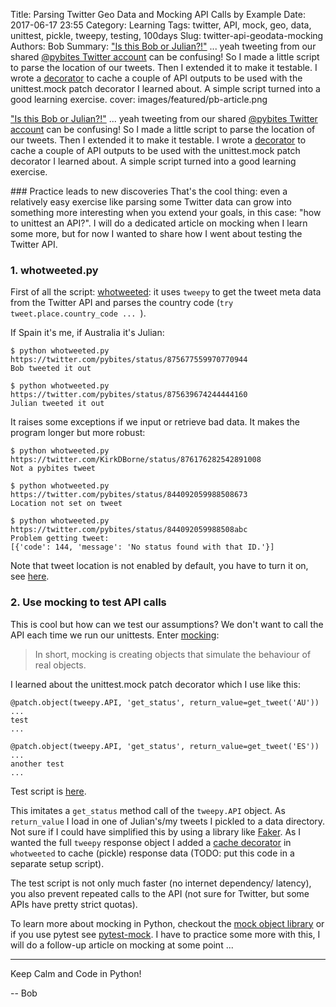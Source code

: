 Title: Parsing Twitter Geo Data and Mocking API Calls by Example
Date: 2017-06-17 23:55
Category: Learning
Tags: twitter, API, mock, geo, data, unittest, pickle, tweepy, testing, 100days
Slug: twitter-api-geodata-mocking
Authors: Bob
Summary: ["Is this Bob or Julian?!"](https://twitter.com/anthonypjshaw/status/875275923930480641) ... yeah tweeting from our shared [@pybites Twitter account](https://twitter.com/pybites) can be confusing! So I made a little script to parse the location of our tweets. Then I extended it to make it testable. I wrote a [decorator](https://pybit.es/codechallenge14.html) to cache a couple of API outputs to be used with the unittest.mock patch decorator I learned about. A simple script turned into a good learning exercise. 
cover: images/featured/pb-article.png

["Is this Bob or Julian?!"](https://twitter.com/anthonypjshaw/status/875275923930480641) ... yeah tweeting from our shared [@pybites Twitter account](https://twitter.com/pybites) can be confusing! So I made a little script to parse the location of our tweets. Then I extended it to make it testable. I wrote a [decorator](https://pybit.es/codechallenge14.html) to cache a couple of API outputs to be used with the unittest.mock patch decorator I learned about. A simple script turned into a good learning exercise. 

### Practice leads to new discoveries
That's the cool thing: even a relatively easy exercise like parsing some Twitter data can grow into something more interesting when you extend your goals, in this case: "how to unittest an API?". I will do a dedicated article on mocking when I learn some more, but for now I wanted to share how I went about testing the Twitter API.

### 1. whotweeted.py 
First of all the script: [whotweeted](https://github.com/pybites/100DaysOfCode/blob/master/080/whotweeted.py): it uses `tweepy` to get the tweet meta data from the Twitter API and parses the country code (`try tweet.place.country_code ... `). 

If Spain it's me, if Australia it's Julian:

	$ python whotweeted.py https://twitter.com/pybites/status/875677559970770944
	Bob tweeted it out

	$ python whotweeted.py https://twitter.com/pybites/status/875639674244444160
	Julian tweeted it out

It raises some exceptions if we input or retrieve bad data. It makes the program longer but more robust: 

	$ python whotweeted.py https://twitter.com/KirkDBorne/status/876176282542891008
	Not a pybites tweet

	$ python whotweeted.py https://twitter.com/pybites/status/844092059988508673
	Location not set on tweet

	$ python whotweeted.py https://twitter.com/pybites/status/844092059988508abc
	Problem getting tweet:
	[{'code': 144, 'message': 'No status found with that ID.'}]

Note that tweet location is not enabled by default, you have to turn it on, see [here](https://support.twitter.com/articles/78525).

### 2. Use mocking to test API calls
This is cool but how can we test our assumptions? We don't want to call the API each time we run our unittests. Enter [mocking](https://stackoverflow.com/questions/2665812/what-is-mocking):

> In short, mocking is creating objects that simulate the behaviour of real objects.

I learned about the unittest.mock patch decorator which I use like this: 

	@patch.object(tweepy.API, 'get_status', return_value=get_tweet('AU'))
	...
	test
	...

	@patch.object(tweepy.API, 'get_status', return_value=get_tweet('ES'))
	...
	another test
	...

Test script is [here](https://github.com/pybites/100DaysOfCode/blob/master/081/test_whotweeted.py).

This imitates a `get_status` method call of the `tweepy.API` object. As `return_value` I load in one of Julian's/my tweets I pickled to a data directory. Not sure if I could have simplified this by using a library like [Faker](https://github.com/joke2k/faker). As I wanted the full `tweepy` response object I added a [cache decorator](https://github.com/pybites/100DaysOfCode/blob/master/080/whotweeted.py) in `whotweeted` to cache (pickle) response data (TODO: put this code in a separate setup script).

The test script is not only much faster (no internet dependency/ latency), you also prevent repeated calls to the API (not sure for Twitter, but some APIs have pretty strict quotas).

To learn more about mocking in Python, checkout the [mock object library](https://docs.python.org/3/library/unittest.mock.html#unittest.mock.patch) or if you use pytest see [pytest-mock](https://pypi.python.org/pypi/pytest-mock). I have to practice some more with this, I will do a follow-up article on mocking at some point ...

---

Keep Calm and Code in Python!

-- Bob
